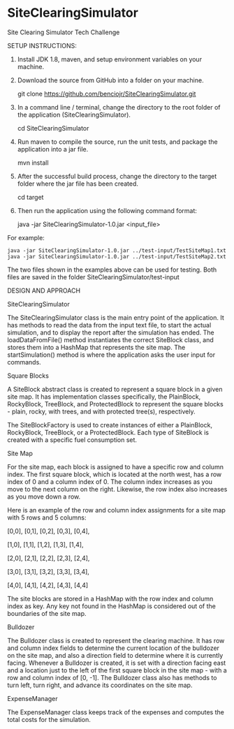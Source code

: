 # SiteClearingSimulator
Site Clearing Simulator Tech Challenge

SETUP INSTRUCTIONS:

1. Install JDK 1.8, maven, and setup environment variables on your machine.

2. Download the source from GitHub into a folder on your machine.

	git clone https://github.com/benciojr/SiteClearingSimulator.git

3. In a command line / terminal, change the directory to the root folder of the application (SiteClearingSimulator).
	
	cd SiteClearingSimulator

4. Run maven to compile the source, run the unit tests, and package the application into a jar file.
	
	mvn install

5. After the successful build process, change the directory to the target folder where the jar file has been created.
	
	cd target

6. Then run the application using the following command format:
	
	java -jar SiteClearingSimulator-1.0.jar <input_file>

For example:
	
	java -jar SiteClearingSimulator-1.0.jar ../test-input/TestSiteMap1.txt
	java -jar SiteClearingSimulator-1.0.jar ../test-input/TestSiteMap2.txt

The two files shown in the examples above can be used for testing. Both files are saved in the folder SiteClearingSimulator/test-input





DESIGN AND APPROACH

SiteClearingSimulator

The SiteClearingSimulator class is the main entry point of the application. It has methods to read the data from the input text file, to start the actual simulation, and to display the report after the simulation has ended. The loadDataFromFile() method instantiates the correct SiteBlock class, and stores them into a HashMap that represents the site map. The startSimulation() method is where the application asks the user input for commands.


Square Blocks

A SiteBlock abstract class is created to represent a square block in a given site map. It has implementation classes specifically, the PlainBlock, RockyBlock, TreeBlock, and ProtectedBlock to represent the square blocks - plain, rocky, with trees, and with protected tree(s), respectively.

The SiteBlockFactory is used to create instances of either a PlainBlock, RockyBlock, TreeBlock, or a ProtectedBlock. Each type of SiteBlock is created with a specific fuel consumption set.


Site Map

For the site map, each block is assigned to have a specific row and column index. The first square block, which is located at the north west, has a row index of 0 and a column index of 0. The column index increases as you move to the next column on the right. Likewise, the row index also increases as you move down a row.

Here is an example of the row and column index assignments for a site map with 5 rows and 5 columns:

[0,0], [0,1], [0,2], [0,3], [0,4],

[1,0], [1,1], [1,2], [1,3], [1,4],

[2,0], [2,1], [2,2], [2,3], [2,4],

[3,0], [3,1], [3,2], [3,3], [3,4],

[4,0], [4,1], [4,2], [4,3], [4,4]


The site blocks are stored in a HashMap with the row index and column index as key. Any key not found in the HashMap is considered out of the boundaries of the site map.


Bulldozer

The Bulldozer class is created to represent the clearing machine. It has row and column index fields to determine the current location of the bulldozer on the site map, and also a direction field to determine where it is currently facing. Whenever a Bulldozer is created, it is set with a direction facing east and a location just to the left of the first square block in the site map - with a row and column index of [0, -1]. The Bulldozer class also has methods to turn left, turn right, and advance its coordinates on the site map.


ExpenseManager

The ExpenseManager class keeps track of the expenses and computes the total costs for the simulation.



